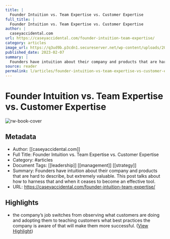 ```yaml
---
title: |
  Founder Intuition vs. Team Expertise vs. Customer Expertise
full_title: |
  Founder Intuition vs. Team Expertise vs. Customer Expertise
author: |
  caseyaccidental.com
url: https://caseyaccidental.com/founder-intuition-team-expertise/
category: articles
image_url: https://q3ud9b.p3cdn1.secureserver.net/wp-content/uploads/2023/01/Screen-Shot-2023-01-17-at-1.58.20-PM.png
published_date: 2023-02-07
summary: |
  Founders have intuition about their company and products that are hard to describe, but extremely valuable. This post talks about how to harness that and when it ceases to become an effective tool.
source: reader
permalink: l/articles/founder-intuition-vs-team-expertise-vs-customer-expertise
---
```

# Founder Intuition vs. Team Expertise vs. Customer Expertise

![rw-book-cover](https://q3ud9b.p3cdn1.secureserver.net/wp-content/uploads/2023/01/Screen-Shot-2023-01-17-at-1.58.20-PM.png)

## Metadata
- Author: [[caseyaccidental.com]]
- Full Title: Founder Intuition vs. Team Expertise vs. Customer Expertise
- Category: #articles
- Document Tags: [[leadership]] [[management]] [[strategy]] 
- Summary: Founders have intuition about their company and products that are hard to describe, but extremely valuable. This post talks about how to harness that and when it ceases to become an effective tool.
- URL: https://caseyaccidental.com/founder-intuition-team-expertise/

## Highlights
- the company’s job switches from observing what customers are doing and adopting them to teaching customers what best practices the company is aware of that will make them more successful. ([View Highlight](https://read.readwise.io/read/01gt9jnkgdfhnwsdbtfefxybsa))


